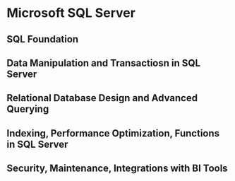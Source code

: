 # Microsoft SQL Server

## SQL Foundation

## Data Manipulation and Transactiosn in SQL Server

## Relational Database Design and Advanced Querying

## Indexing, Performance Optimization, Functions in SQL Server

## Security, Maintenance, Integrations with BI Tools


